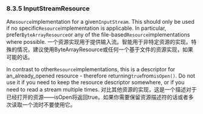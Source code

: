 ### 8.3.5 InputStreamResource

A`Resource`implementation for a given`InputStream`. This should only be used if no specific`Resource`implementation is applicable. In particular, prefer`ByteArrayResource`or any of the file-based`Resource`implementations where possible.
一个资源实现用于提供输入流。智能用于非特定资源的实现。特殊的情况，建议使用ByteArrayResource或任何一个基于文件的资源实现，如果可能的话。

In contrast to other`Resource`implementations, this is a descriptor for an_already_opened resource - therefore returning`true`from`isOpen()`. Do not use it if you need to keep the resource descriptor somewhere, or if you need to read a stream multiple times.
对比其他资源的实现，这是一个描述对于已经打开的资源——isOpen将返回true。如果你需要保留资源描述符的话或者多次读取一个流时不要使用它。

